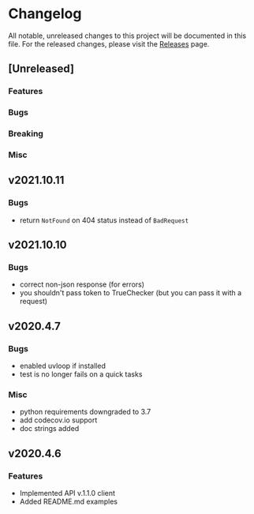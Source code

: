 # Changelog

All notable, unreleased changes to this project will be documented in this file. For the released
changes, please visit
the [Releases](https://gitlab.com/true-web-app/true-checker/true-checker-python/-/releases) page.

## [Unreleased]

### Features

### Bugs

### Breaking

### Misc


## v2021.10.11

### Bugs

- return `NotFound` on 404 status instead of `BadRequest`


## v2021.10.10

### Bugs

- correct non-json response (for errors)
- you shouldn't pass token to TrueChecker (but you can pass it with a request)


## v2020.4.7

### Bugs

- enabled uvloop if installed
- test is no longer fails on a quick tasks

### Misc

- python requirements downgraded to 3.7
- add codecov.io support
- doc strings added

## v2020.4.6

### Features

- Implemented API v.1.1.0 client
- Added README.md examples
